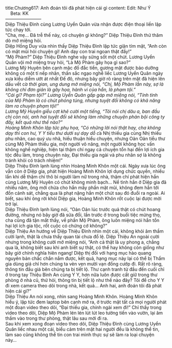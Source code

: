 title:Chương617: Anh đoán tôi đã phát hiện cái gì
content:
Edit: Như Ý     Beta: KK<br>————————<br>Diệp Thiệu Đình cùng Lương Uyển Quân vừa nhận được điện thoại liền lập tức chạy tới.<br>“Cha, mẹ… Đã trễ thế này, có chuyện gì không?” Diệp Thiệu Đình thử thăm dò mở miệng hỏi.<br>Diệp Hồng Duy vừa nhìn thấy Diệp Thiệu Đình lập tức giận tím mặt, “Anh còn có mặt mũi hỏi chuyện gì! Anh dạy con trai ngoan thật đấy!”<br>“Mộ Phàm?” Diệp Thiệu Đình nghe vậy sửng sốt một chút. Lương Uyển Quân vội mở miệng truy hỏi, “Là Mộ Phàm gây họa gì sao?”<br>Lương Mỹ Huyên bên cạnh mặc đồ đắc tiền, gương mặt được bảo dưỡng không có một tí nếp nhăn, thần sắc ngạo nghễ liếc Lương Uyển Quân ngày xưa kiều diễm ướt át nhất Đế đô, nhưng bây giờ rõ ràng trên mặt đã hiện lên dấu vết c*̉a thời gian, ung dung mở miệng nói, “Chị, Mộ Phàm lần này, sợ là không chỉ đơn giản là gây họa, hành vi của hắn, là phạm tội.”<br>“Cái gì? Phạm tội?” Lương Uyển Quân gấp gáp mở miệng nói, “Tính tình của Mộ Phàm là có chút phóng túng, nhưng tuyệt đối không có khả năng làm ra chuyện phạm tội!”<br>Lương Mỹ Huyên giễu cợt khẽ cười một tiếng, “Tôi nói chị dâu a, ban đầu chị còn nói, anh hai tuyệt đối sẽ không làm những chuyện phản bội công ty đấy, kết quả như thế nào?”<br>Hoàng Minh Khôn lập tức phụ họa, “Có những lời nói thật hay, cha không dạy thì con hư, Y Y tiểu thư dưới sự dạy dỗ c*̉a Nhị thiếu gia cùng Nhị thiếu phu nhân, cao quý ưu nhã, hiếu thuận hiểu chuyện, nhưng Oản Oản tiểu thư cùng Mộ Phàm thiếu gia, một người vô năng, một người không học vấn không nghề nghiệp, hiện tại thậm chí ngay cả chuyện tổn hại đến lợi ích gia tộc đều làm, trong chuyện này, Đại thiếu gia ngài và phu nhân sợ là không tránh khỏi có trách nhiệm!”<br>Diệp Thiệu Đình lạnh lùng nhìn Hoàng Minh Khôn một cái. Ngày xưa lúc ông vẫn còn ở Diệp gia, phát hiện Hoàng Minh Khôn lợi dụng chức quyền, nhiều lần khi dễ thậm chí thô bỉ người làm nữ trong nhà, thậm chí phát hiện hắn cùng Lương Mỹ Huyên có chút không minh bạch… Nể tình hắn ở Diệp gia đã nhiều năm, ông mới chừa cho hắn mấy phần mặt mũi, không đem hắn tới đồn cảnh sát, chẳng qua là phạt nặng hắn một chút sau đó đuổi ra ngoài. Ai biết, sau khi ông rời khỏi Diệp gia, Hoàng Minh Khôn rốt cuộc lại được mời trở lại.<br>Diệp Thiệu Đình lạnh lùng nói, “Oản Oản lúc trước quả thật có chút hoang đường, nhưng nó bây giờ đã sửa đổi, lần trước ở trong buổi tiệc mừng thọ, cha cũng đã tận mắt thấy, về phần Mộ Phàm, ông luôn miệng nói hắn tổn hại lợi ích gia tộc, rốt cuộc có chứng cớ không?”<br>Diệp Thiệu An hướng về Diệp Thiệu Đình nhìn một cái, không khỏi âm thầm cười lạnh, thật là chưa thấy quan tài chưa đổ lệ. Diệp Thiệu An ngoài cười nhưng trong không cười mở miệng nói, “Anh cả thật là uy phong a, chẳng qua là, không biết sau khi anh biết sự thật, có thể hay không còn giống như bây giờ chính nghĩa hiên ngang! Diệp thị đối với hạng mục hào quang nguyên bản chắc chắn nắm được, kết quả, hạng mục này lại có thể bị Thẩm gia dùng giá chỉ hơn chúng ta vẻn vẹn mười vạn đồng cướp đi. Rất rõ ràng, thông tin đấu giá bên chúng ta bị tiết lộ. Thư cạnh tranh từ đầu đến cuối chỉ ở trong tay Thiệu Bình An cùng Y Y, hơn nữa luôn được cất giữ trong thư phòng ở nhà cũ, thử hỏi, thông tin bị tiết lộ như thế nào đây? Tôi để cho Y Y đi xem camera theo dõi trong nhà, kết quả… Anh hai, anh đoán tôi đã phát hiện cái gì?”<br>Diệp Thiệu An nói xong, nhìn sang Hoàng Minh Khôn. Hoàng Minh Khôn hiểu ý, lập tức đem laptop bên cạnh mở ra, ở trước mặt tất cả mọi người phát một đoạn video theo dõi, “Đại thiếu gia, chính ngài xem đi!” Chỉ thấy trong video theo dõi, Diệp Mộ Phàm lén lén lút lút leo tường tiến vào vườn, lại âm thầm vào trong thư phòng, thật lâu sau mới đi ra.<br>Sau khi xem xong đoạn video theo dõi, Diệp Thiệu Đình cùng Lương Uyển Quân liếc nhau một cái, biểu cảm trên mặt hai người đều là không thể tin, làm sao cũng không thể tin con trai mình thực sự sẽ làm ra loại chuyện này…